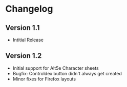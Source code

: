 # Changelog

## Version 1.1

 * Intitial Release


## Version 1.2

 * Initial support for Alt5e Character sheets
 * Bugfix: Controldex button didn't always get created
 * Minor fixes for Firefox layouts